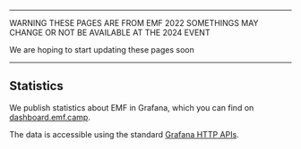 * * *
WARNING THESE PAGES ARE FROM EMF 2022 SOMETHINGS MAY CHANGE OR NOT BE AVAILABLE AT THE 2024 EVENT

We are hoping to start updating these pages soon
* * *
Statistics
--

We publish statistics about EMF in Grafana, which you can find on [dashboard.emf.camp](dashboard.emf.camp).

The data is accessible using the standard [Grafana HTTP APIs](https://grafana.com/docs/grafana/latest/http_api/data_source/).
